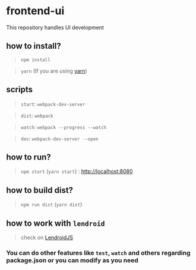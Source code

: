 # frontend-ui
This repository handles UI development

## how to install?

> `npm install`

> `yarn` (If you are using [yarn](https://yarnpkg.com/en/))

## scripts

> `start`: `webpack-dev-server`

> `dist`: `webpack`

> `watch`: `webpack --progress --watch`

> `dev`: `webpack-dev-server --open`

## how to run?

> `npm start` (`yarn start`) : [http://localhost:8080](http://localhost:8080)

## how to build dist?

> `npm run dist` (`yarn dist`)

## how to work with `lendroid`

> check on [LendroidJS](https://github.com/lendroidproject/lendroid-js)

### You can do other features like `test`, `watch` and others regarding package.json or you can modify as you need